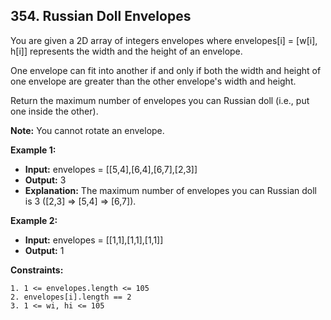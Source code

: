 ## 354. Russian Doll Envelopes

You are given a 2D array of integers envelopes where envelopes[i] = [w[i], h[i]] represents the width and the height of an envelope.

One envelope can fit into another if and only if both the width and height of one envelope are greater than the other envelope's width and height.

Return the maximum number of envelopes you can Russian doll (i.e., put one inside the other).

**Note:** You cannot rotate an envelope.

**Example 1:**

- **Input:** envelopes = [[5,4],[6,4],[6,7],[2,3]]
- **Output:** 3
- **Explanation:** The maximum number of envelopes you can Russian doll is 3 ([2,3] => [5,4] => [6,7]).

**Example 2:**

- **Input:** envelopes = [[1,1],[1,1],[1,1]]
- **Output:** 1

**Constraints:**

    1. 1 <= envelopes.length <= 105
    2. envelopes[i].length == 2
    3. 1 <= wi, hi <= 105
